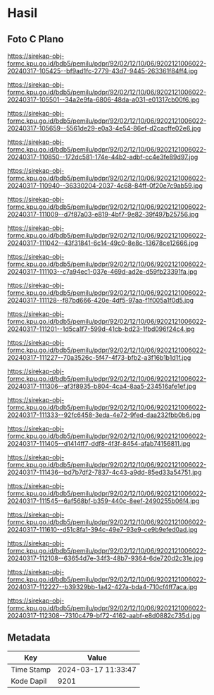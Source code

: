 # Hasil

## Foto C Plano

https://sirekap-obj-formc.kpu.go.id/bdb5/pemilu/pdpr/92/02/12/10/06/9202121006022-20240317-105425--bf9ad1fc-2779-43d7-9445-263361f84ff4.jpg

https://sirekap-obj-formc.kpu.go.id/bdb5/pemilu/pdpr/92/02/12/10/06/9202121006022-20240317-105501--34a2e9fa-6806-48da-a031-e01317cb00f6.jpg

https://sirekap-obj-formc.kpu.go.id/bdb5/pemilu/pdpr/92/02/12/10/06/9202121006022-20240317-105659--5561de29-e0a3-4e54-86ef-d2cacffe02e6.jpg

https://sirekap-obj-formc.kpu.go.id/bdb5/pemilu/pdpr/92/02/12/10/06/9202121006022-20240317-110850--172dc581-174e-44b2-adbf-cc4e3fe89d97.jpg

https://sirekap-obj-formc.kpu.go.id/bdb5/pemilu/pdpr/92/02/12/10/06/9202121006022-20240317-110940--36330204-2037-4c68-84ff-0f20e7c9ab59.jpg

https://sirekap-obj-formc.kpu.go.id/bdb5/pemilu/pdpr/92/02/12/10/06/9202121006022-20240317-111009--d7f87a03-e819-4bf7-9e82-39f497b25756.jpg

https://sirekap-obj-formc.kpu.go.id/bdb5/pemilu/pdpr/92/02/12/10/06/9202121006022-20240317-111042--43f31841-6c14-49c0-8e8c-13678ce12666.jpg

https://sirekap-obj-formc.kpu.go.id/bdb5/pemilu/pdpr/92/02/12/10/06/9202121006022-20240317-111103--c7a94ec1-037e-469d-ad2e-d59fb23391fa.jpg

https://sirekap-obj-formc.kpu.go.id/bdb5/pemilu/pdpr/92/02/12/10/06/9202121006022-20240317-111128--f87bd666-420e-4df5-97aa-f1f005a1f0d5.jpg

https://sirekap-obj-formc.kpu.go.id/bdb5/pemilu/pdpr/92/02/12/10/06/9202121006022-20240317-111201--1d5ca1f7-599d-41cb-bd23-1fbd096f24c4.jpg

https://sirekap-obj-formc.kpu.go.id/bdb5/pemilu/pdpr/92/02/12/10/06/9202121006022-20240317-111227--70a3526c-5f47-4f73-bfb2-a3f16b1b1d1f.jpg

https://sirekap-obj-formc.kpu.go.id/bdb5/pemilu/pdpr/92/02/12/10/06/9202121006022-20240317-111306--af3f8935-b804-4ca4-8aa5-234516afe1ef.jpg

https://sirekap-obj-formc.kpu.go.id/bdb5/pemilu/pdpr/92/02/12/10/06/9202121006022-20240317-111333--92fc6458-3eda-4e72-9fed-daa232fbb0b6.jpg

https://sirekap-obj-formc.kpu.go.id/bdb5/pemilu/pdpr/92/02/12/10/06/9202121006022-20240317-111405--d1414ff7-ddf8-4f3f-8454-afab74156811.jpg

https://sirekap-obj-formc.kpu.go.id/bdb5/pemilu/pdpr/92/02/12/10/06/9202121006022-20240317-111436--bd7b7df2-7837-4c43-a9dd-85ed33a54751.jpg

https://sirekap-obj-formc.kpu.go.id/bdb5/pemilu/pdpr/92/02/12/10/06/9202121006022-20240317-111545--6af568bf-b359-440c-8eef-2490255b06f4.jpg

https://sirekap-obj-formc.kpu.go.id/bdb5/pemilu/pdpr/92/02/12/10/06/9202121006022-20240317-111610--d51c8fa1-394c-49e7-93e9-ce9b9efed0ad.jpg

https://sirekap-obj-formc.kpu.go.id/bdb5/pemilu/pdpr/92/02/12/10/06/9202121006022-20240317-112108--63654d7e-34f3-48b7-9364-6de720d2c31e.jpg

https://sirekap-obj-formc.kpu.go.id/bdb5/pemilu/pdpr/92/02/12/10/06/9202121006022-20240317-112227--b39329bb-1a42-427a-bda4-710cf4ff7aca.jpg

https://sirekap-obj-formc.kpu.go.id/bdb5/pemilu/pdpr/92/02/12/10/06/9202121006022-20240317-112308--7310c479-bf72-4162-aabf-e8d0882c735d.jpg


## Metadata

| Key        | Value               |
| ---------- | ------------------- |
| Time Stamp | 2024-03-17 11:33:47 |
| Kode Dapil | 9201                |



